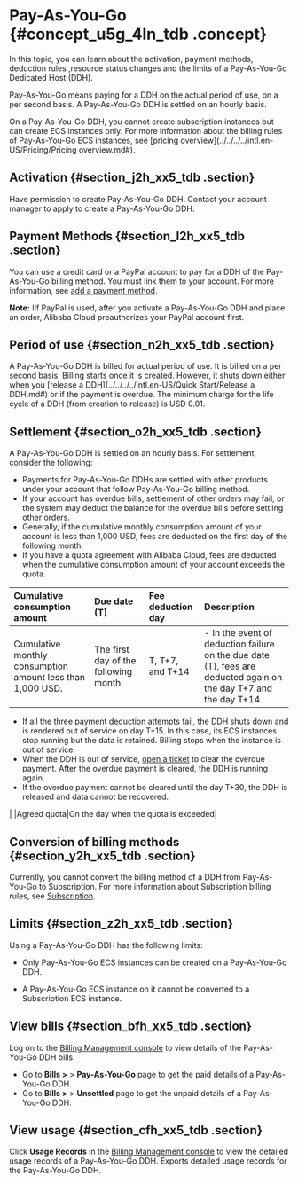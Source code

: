 # Pay-As-You-Go {#concept_u5g_4ln_tdb .concept}

In this topic, you can learn about the activation, payment methods, deduction rules ,resource status changes and the limits of a Pay-As-You-Go Dedicated Host \(DDH\).

Pay-As-You-Go means paying for a DDH on the actual period of use, on a per second basis. A Pay-As-You-Go DDH is settled on an hourly basis.

On a Pay-As-You-Go DDH, you cannot create subscription instances but can create ECS instances only. For more information about the billing rules of Pay-As-You-Go ECS instances, see [pricing overview](../../../../intl.en-US/Pricing/Pricing overview.md#).

## Activation {#section_j2h_xx5_tdb .section}

Have permission to create Pay-As-You-Go DDH. Contact your account manager to apply to create a Pay-As-You-Go DDH.

## Payment Methods {#section_l2h_xx5_tdb .section}

You can use a credit card or a PayPal account to pay for a DDH of the Pay-As-You-Go billing method. You must link them to your account. For more information, see [add a payment method](https://www.alibabacloud.com/help/doc-detail/50517.html).

**Note:** IIf PayPal is used, after you activate a Pay-As-You-Go DDH and place an order, Alibaba Cloud preauthorizes your PayPal account first.

## Period of use {#section_n2h_xx5_tdb .section}

A Pay-As-You-Go DDH is billed for actual period of use. It is billed on a per second basis. Billing starts once it is created. However, it shuts down either when you [release a DDH](../../../../intl.en-US/Quick Start/Release a DDH.md#) or if the payment is overdue. The minimum charge for the life cycle of a DDH \(from creation to release\) is USD 0.01.

## Settlement {#section_o2h_xx5_tdb .section}

A Pay-As-You-Go DDH is settled on an hourly basis. For settlement, consider the following:

-   Payments for Pay-As-You-Go DDHs are settled with other products under your account that follow Pay-As-You-Go billing method.
-   If your account has overdue bills, settlement of other orders may fail, or the system may deduct the balance for the overdue bills before settling other orders.
-   Generally, if the cumulative monthly consumption amount of your account is less than 1,000 USD, fees are deducted on the first day of the following month.
-   If you have a quota agreement with Alibaba Cloud, fees are deducted when the cumulative consumption amount of your account exceeds the quota.


|Cumulative consumption amount|Due date \(T\)|Fee deduction day|Description|
|:----------------------------|:-------------|:----------------|:----------|
|Cumulative monthly consumption amount less than 1,000 USD.|The first day of the following month.|T, T+7, and T+14| -   In the event of deduction failure on the due date \(T\), fees are deducted again on the day T+7 and the day T+14.
-   If all the three payment deduction attempts fail, the DDH shuts down and is rendered out of service on day T+15. In this case, its ECS instances stop running but the data is retained. Billing stops when the instance is out of service.
-   When the DDH is out of service, [open a ticket](https://workorder-intl.console.aliyun.com/#/ticket/createIndex) to clear the overdue payment. After the overdue payment is cleared, the DDH is running again.
-   If the overdue payment cannot be cleared until the day T+30, the DDH is released and data cannot be recovered.

 |
|Agreed quota|On the day when the quota is exceeded|

## Conversion of billing methods {#section_y2h_xx5_tdb .section}

Currently, you cannot convert the billing method of a DDH from Pay-As-You-Go to Subscription. For more information about Subscription billing rules, see [Subscription](intl.en-US/Pricing/Subscription.md#).

## Limits {#section_z2h_xx5_tdb .section}

Using a Pay-As-You-Go DDH has the following limits:

-   Only Pay-As-You-Go ECS instances can be created on a Pay-As-You-Go DDH.

-   A Pay-As-You-Go ECS instance on it cannot be converted to a Subscription ECS instance.


## View bills {#section_bfh_xx5_tdb .section}

Log on to the [Billing Management console](https://billing.console.aliyun.com/#/expense/outline) to view details of the Pay-As-You-Go DDH bills.

-   Go to **Bills \>** \> **Pay-As-You-Go** page to get the paid details of a Pay-As-You-Go DDH.
-   Go to **Bills \>** \> **Unsettled** page to get the unpaid details of a Pay-As-You-Go DDH.

## View usage {#section_cfh_xx5_tdb .section}

Click **Usage Records** in the [Billing Management console](https://billing.console.aliyun.com/#/expense/outline) to view the detailed usage records of a Pay-As-You-Go DDH. Exports detailed usage records for the Pay-As-You-Go DDH.

